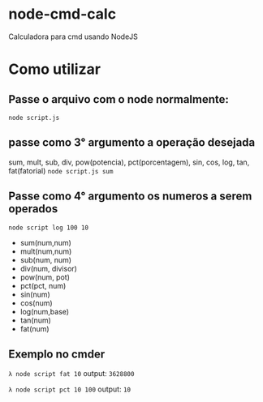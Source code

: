 # node-cmd-calc
Calculadora para cmd usando NodeJS

# Como utilizar

## Passe o arquivo com o node normalmente:
`node script.js`

## passe como 3° argumento a operação desejada
sum, mult, sub, div, pow(potencia), pct(porcentagem), sin, cos, log, tan, fat(fatorial)
`node script.js sum`

## Passe como 4° argumento os numeros a serem operados
`node script log 100 10`
- sum(num,num)
- mult(num,num)
- sub(num, num)
- div(num, divisor)
- pow(num, pot)
- pct(pct, num)
- sin(num) 
- cos(num) 
- log(num,base)
- tan(num)
- fat(num)

## Exemplo no cmder
`λ node script fat 10`
output: `3628800`

`λ node script pct 10 100`
output: `10`
